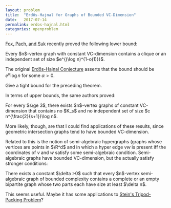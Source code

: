 ```yaml
---
layout: problem
title:  "Erdős-Hajnal for Graphs of Bounded VC-Dimension"
date:   2017-07-14
permalink: erdos-hajnal.html
categories: openproblem
---
```

[Fox, Pach, and Suk][fox-pach-suk] recently proved the following lower bound:

<div class="theorem">
  Every $n$-vertex graph with constant VC-dimension contains a clique or an independent set of size $e^{(\log n)^{1-o(1)}}$.
</div>

The original [Erdős-Hajnal Conjecture][e-h-conjecture] asserts that the bound should be $e^\alpha\log n$ for some $\alpha >0$.

<div class="problem">
  Give a tight bound for the preceding theorem.
</div>

In terms of upper bounds, the same authors proved:

<div class="theorem">
  For every $s\ge 3$, there exists $n$-vertex graphs of constant VC-dimension that contains no $K_s$ and no independent set of size $c n^{\frac{2}{s+1}}\log n$.
</div>

More likely, though, are that I could find applications of these results, since geometric intersection graphs tend to have bounded VC-dimension.  

Related to this is the notion of semi-algebraic hypergraphs (graphs whose vertices are points in $\R^d$ and in which a hyper edge $vw$ is present iff the coordinates of $v$ and $w$ satisfy some semi-algebraic condition.  Semi-algebraic graphs have bounded VC-dimension, but the actually satisfy stronger conditions:

<div class="theorem">
  There exists a constant $\delta >0$ such that every $n$-vertex semi-algebraic graph of bounded complexity contains a complete or an empty bipartite graph whose two parts each have size at least $\delta n$.
</div>

This seems useful. Maybe it has some applications to [Stein's Tripod-Packing Problem](tripod-packing.html)?

[fox-pach-suk]:https://arxiv.org/abs/1710.03745
[e-h-conjecture]:https://en.wikipedia.org/wiki/Erd%C5%91s%E2%80%93Hajnal_conjecture
